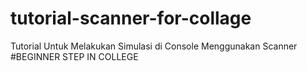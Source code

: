 # tutorial-scanner-for-collage
Tutorial Untuk Melakukan Simulasi di Console Menggunakan Scanner
#BEGINNER STEP IN COLLEGE
